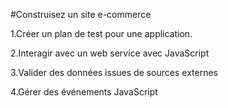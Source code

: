 #Construisez un site e-commerce

1.Créer un plan de test pour une application.

2.Interagir avec un web service avec JavaScript

3.Valider des données issues de sources externes

4.Gérer des événements JavaScript


